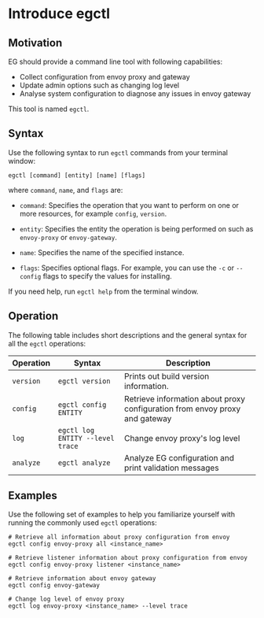 # Introduce egctl

## Motivation

EG should provide a command line tool with following capabilities:

- Collect configuration from envoy proxy and gateway
- Update admin options such as changing log level
- Analyse system configuration to diagnose any issues in envoy gateway

This tool is named `egctl`.

## Syntax

Use the following syntax to run `egctl` commands from your terminal window:

```console
egctl [command] [entity] [name] [flags]
```

where `command`, `name`, and `flags` are:

* `command`: Specifies the operation that you want to perform on one or more resources,
  for example `config`, `version`.

* `entity`: Specifies the entity the operation is being performed on such as `envoy-proxy` or `envoy-gateway`.

* `name`: Specifies the name of the specified instance. 

* `flags`: Specifies optional flags. For example, you can use the `-c` or `--config` flags to specify the values for installing.

If you need help, run `egctl help` from the terminal window.

## Operation

The following table includes short descriptions and the general syntax for all the `egctl` operations:

| Operation | Syntax                           | Description                                                                 |
| --------- | -------------------------------- | --------------------------------------------------------------------------- |
| `version` | `egctl version`                  | Prints out build version information.                                       |
| `config`  | `egctl config ENTITY`            | Retrieve information about proxy configuration from envoy proxy and gateway |
| `log`     | `egctl log ENTITY --level trace` | Change envoy proxy's log level                                              |
| `analyze` | `egctl analyze`                  | Analyze EG configuration and print validation messages                      |

## Examples

Use the following set of examples to help you familiarize yourself with running the commonly used `egctl` operations:

```console
# Retrieve all information about proxy configuration from envoy
egctl config envoy-proxy all <instance_name>

# Retrieve listener information about proxy configuration from envoy 
egctl config envoy-proxy listener <instance_name>

# Retrieve information about envoy gateway
egctl config envoy-gateway

# Change log level of envoy proxy
egctl log envoy-proxy <instance_name> --level trace
```
